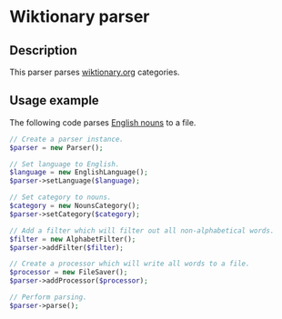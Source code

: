 # Wiktionary parser

## Description
This parser parses [wiktionary.org](https://www.wiktionary.org/) categories.

## Usage example
The following code parses [English nouns](https://en.wiktionary.org/wiki/Category:English_nouns) to a file.

~~~php
// Create a parser instance.
$parser = new Parser();

// Set language to English.
$language = new EnglishLanguage();
$parser->setLanguage($language);

// Set category to nouns.
$category = new NounsCategory();
$parser->setCategory($category);

// Add a filter which will filter out all non-alphabetical words.
$filter = new AlphabetFilter();
$parser->addFilter($filter);

// Create a processor which will write all words to a file.
$processor = new FileSaver();
$parser->addProcessor($processor);

// Perform parsing.
$parser->parse();
~~~

